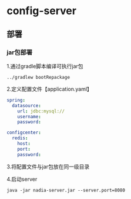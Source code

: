 # config-server

## 部署
### jar包部署
1.通过gradle脚本编译可执行jar包
```shell
../gradlew bootRepackage
```



2.定义配置文件【application.yaml】
```yaml
spring:
  datasource:
    url: jdbc:mysql://
    username: 
    password: 

configcenter:
  redis:
    host: 
    port: 
    password:
```

3.将配置文件与jar包放在同一级目录

4.启动server
```shell
java -jar nadia-server.jar --server.port=8080
```